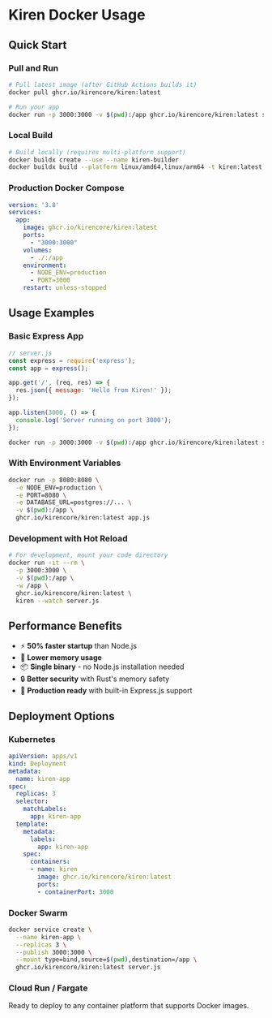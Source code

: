 # Kiren Docker Usage

## Quick Start

### Pull and Run
```bash
# Pull latest image (after GitHub Actions builds it)
docker pull ghcr.io/kirencore/kiren:latest

# Run your app
docker run -p 3000:3000 -v $(pwd):/app ghcr.io/kirencore/kiren:latest server.js
```

### Local Build
```bash
# Build locally (requires multi-platform support)
docker buildx create --use --name kiren-builder
docker buildx build --platform linux/amd64,linux/arm64 -t kiren:latest .
```

### Production Docker Compose
```yaml
version: '3.8'
services:
  app:
    image: ghcr.io/kirencore/kiren:latest
    ports:
      - "3000:3000"
    volumes:
      - ./:/app
    environment:
      - NODE_ENV=production
      - PORT=3000
    restart: unless-stopped
```

## Usage Examples

### Basic Express App
```javascript
// server.js
const express = require('express');
const app = express();

app.get('/', (req, res) => {
  res.json({ message: 'Hello from Kiren!' });
});

app.listen(3000, () => {
  console.log('Server running on port 3000');
});
```

```bash
docker run -p 3000:3000 -v $(pwd):/app ghcr.io/kirencore/kiren:latest server.js
```

### With Environment Variables
```bash
docker run -p 8080:8080 \
  -e NODE_ENV=production \
  -e PORT=8080 \
  -e DATABASE_URL=postgres://... \
  -v $(pwd):/app \
  ghcr.io/kirencore/kiren:latest app.js
```

### Development with Hot Reload
```bash
# For development, mount your code directory
docker run -it --rm \
  -p 3000:3000 \
  -v $(pwd):/app \
  -w /app \
  ghcr.io/kirencore/kiren:latest \
  kiren --watch server.js
```

## Performance Benefits

- ⚡ **50% faster startup** than Node.js
- 🧠 **Lower memory usage** 
- 📦 **Single binary** - no Node.js installation needed
- 🔒 **Better security** with Rust's memory safety
- 🚀 **Production ready** with built-in Express.js support

## Deployment Options

### Kubernetes
```yaml
apiVersion: apps/v1
kind: Deployment  
metadata:
  name: kiren-app
spec:
  replicas: 3
  selector:
    matchLabels:
      app: kiren-app
  template:
    metadata:
      labels:
        app: kiren-app
    spec:
      containers:
      - name: kiren
        image: ghcr.io/kirencore/kiren:latest
        ports:
        - containerPort: 3000
```

### Docker Swarm
```bash
docker service create \
  --name kiren-app \
  --replicas 3 \
  --publish 3000:3000 \
  --mount type=bind,source=$(pwd),destination=/app \
  ghcr.io/kirencore/kiren:latest server.js
```

### Cloud Run / Fargate
Ready to deploy to any container platform that supports Docker images.